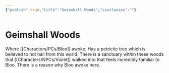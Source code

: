 ```yaml
---
{"publish":true,"title":"Geimshall Woods","cssclasses":""}
---
```




# Geimshall Woods

Where [[Characters/PCs/Bloo]] awoke. Has a petricite tree which is believed to not hail from this world. There is a sanctuary within these woods that [[Characters/NPCs/Violet]] walked into that feels incredibly familiar to Bloo. There is a reason why Bloo awoke here.
